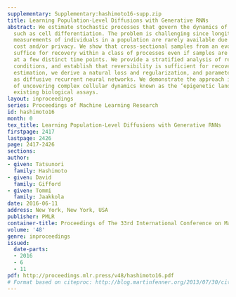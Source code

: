 ```yaml
---
supplementary: Supplementary:hashimoto16-supp.zip
title: Learning Population-Level Diffusions with Generative RNNs
abstract: We estimate stochastic processes that govern the dynamics of evolving populations
  such as cell differentiation. The problem is challenging since longitudinal trajectory
  measurements of individuals in a population are rarely available due to experimental
  cost and/or privacy. We show that cross-sectional samples from an evolving population
  suffice for recovery within a class of processes even if samples are available only
  at a few distinct time points. We provide a stratified analysis of recoverability
  conditions, and establish that reversibility is sufficient for recoverability. For
  estimation, we derive a natural loss and regularization, and parameterize the processes
  as diffusive recurrent neural networks. We demonstrate the approach in the context
  of uncovering complex cellular dynamics known as the ‘epigenetic landscape’ from
  existing biological assays.
layout: inproceedings
series: Proceedings of Machine Learning Research
id: hashimoto16
month: 0
tex_title: Learning Population-Level Diffusions with Generative RNNs
firstpage: 2417
lastpage: 2426
page: 2417-2426
sections: 
author:
- given: Tatsunori
  family: Hashimoto
- given: David
  family: Gifford
- given: Tommi
  family: Jaakkola
date: 2016-06-11
address: New York, New York, USA
publisher: PMLR
container-title: Proceedings of The 33rd International Conference on Machine Learning
volume: '48'
genre: inproceedings
issued:
  date-parts:
  - 2016
  - 6
  - 11
pdf: http://proceedings.mlr.press/v48/hashimoto16.pdf
# Format based on citeproc: http://blog.martinfenner.org/2013/07/30/citeproc-yaml-for-bibliographies/
---
```

